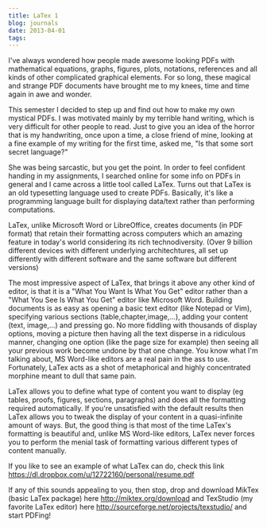 ```yaml
---
title: LaTex 1
blog: journals
date: 2013-04-01
tags:
---
```

I've always wondered how people made awesome looking PDFs with mathematical equations, graphs, figures, plots, notations, references and all kinds of other complicated graphical elements. For so long, these magical and strange PDF documents have brought me to my knees, time and time again in awe and wonder.

This semester I decided to step up and find out how to make my own mystical PDFs. I was motivated mainly by my terrible hand writing, which is very difficult for other people to read. Just to give you an idea of the horror that is my handwriting, once upon a time, a close friend of mine, looking at a fine example of my writing for the first time, asked me, "Is that some sort secret language?"

She was being sarcastic, but you get the point. In order to feel confident handing in my assignments, I searched online for some info on PDFs in general and I came across a little tool called LaTex. Turns out that LaTex is an old typesetting language used to create PDFs. Basically, it's like a programming language built for displaying data/text rather than performing computations.

LaTex, unlike Microsoft Word or LibreOffice, creates documents (in PDF format) that retain their formatting across computers which an amazing feature in today's world considering its rich technodiversity. (Over 9 billion different devices with different underlying architechtures, all set up differently with different software and the same software but different versions)

The most impressive aspect of LaTex, that brings it above any other kind of editor, is that it is a "What You Want Is What You Get" editor rather than a "What You See Is What You Get" editor like Microsoft Word. Building documents is as easy as opening a basic text editor (like Notepad or Vim), specifying various sections (table,chapter,image,...), adding your content (text, image,...) and pressing go. No more fiddling with thousands of display options, moving a picture then having all the text disperse in a ridiculous manner, changing one option (like the page size for example) then seeing all your previous work become undone by that one change. You know what I'm talking about, MS Word-like editors are a real pain in the ass to use. Fortunately, LaTex acts as a shot of metaphorical and highly concentrated morphine meant to dull that same pain.

LaTex allows you to define what type of content you want to display (eg tables, proofs, figures, sections, paragraphs) and does all the formatting required automatically. If you're unsatisfied with the default results then LaTex allows you to tweak the display of your content in a quasi-infinite amount of ways. But, the good thing is that most of the time LaTex's formatting is beautiful and, unlike MS Word-like editors, LaTex never forces you to perform the menial task of formatting various different types of content manually.

If you like to see an example of what LaTex can do, check this link https://dl.dropbox.com/u/12722160/personal/resume.pdf

If any of this sounds appealing to you, then stop, drop and download MikTex (basic LaTex package) here http://miktex.org/download and TexStudio (my favorite LaTex editor) here http://sourceforge.net/projects/texstudio/ and start PDFing!
